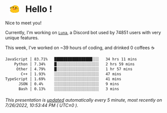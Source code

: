 <h1>   <img src="./spoinky.gif" style="vertical-align:middle;" width="30px">   Hello ! </h1>

Nice to meet you!

Currently, I'm working on <a href='https://github.com/Asgarrrr/Luna'>`Luna`</a>, a Discord bot used by 74851 users with very unique features.

This week, I've worked on ~39 hours of coding, and drinked 0 coffees ☕

```
JavaScript │ 83.71%   █████████████████░░░   34 hrs 11 mins
    Python │ 7.34%    █░░░░░░░░░░░░░░░░░░░   2 hrs 59 mins
     Other │ 4.79%    █░░░░░░░░░░░░░░░░░░░   1 hr 57 mins
       C++ │ 1.93%    ░░░░░░░░░░░░░░░░░░░░   47 mins
TypeScript │ 1.69%    ░░░░░░░░░░░░░░░░░░░░   41 mins
      JSON │ 0.4%     ░░░░░░░░░░░░░░░░░░░░   9 mins
      Bash │ 0.13%    ░░░░░░░░░░░░░░░░░░░░   3 mins
```

###### This presentation is [updated](https://github.com/Asgarrrr) automatically every 5 minute, most recently on 7/26/2022, 10:53:44 PM ( UTC±0 ).